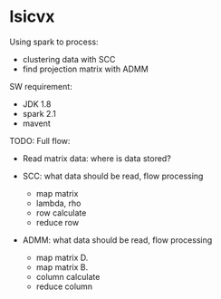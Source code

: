 # lsicvx
Using spark to process:
- clustering data with SCC
- find projection matrix with ADMM

SW requirement:
- JDK 1.8
- spark 2.1
- mavent

TODO:
Full flow:
- Read matrix data: where is data stored? 

- SCC: what data should be read, flow processing
    + map matrix
    + lambda, rho
    + row calculate
    + reduce row
- ADMM: what data should be read, flow processing
    + map matrix D.
    + map matrix B.
    + column calculate
    + reduce column